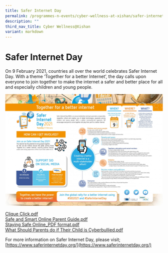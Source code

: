```yaml
---
title: Safer Internet Day
permalink: /programmes-n-events/cyber-wellness-at-xishan/safer-internet-day/
description: ""
third_nav_title: Cyber Wellness@Xishan
variant: markdown
---
```

# **Safer Internet Day**

On 9 February 2021, countries all over the world celebrates Safer Internet Day. With a theme ‘Together for a better Internet’, the day calls upon everyone to join together to make the internet a safer and better place for all and especially children and young people.

![](/images/SID%202021.jpg)

[Clique Click.pdf](/files/Clique%20Click.pdf)    
[Safe and Smart Online Parent Guide.pdf](/files/Safe%20and%20Smart%20Online%20Parent%20Guide.pdf)  
[Staying Safe Online_PDF format.pdf](/files/Staying%20Safe%20Online_PDF%20format.pdf)   
[What Should Parents do if Their Child is Cyberbullied.pdf](/files/What%20Should%20Parents%20do%20if%20Their%20Child%20is%20Cyberbullied.pdf)

For more information on Safer Internet Day, please visit;
[https://www.saferinternetday.org/](https://www.saferinternetday.org/)     
